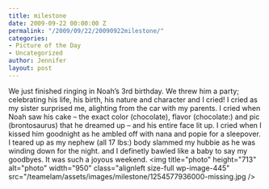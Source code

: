 ```yaml
---
title: milestone
date: 2009-09-22 00:00:00 Z
permalink: "/2009/09/22/20090922milestone/"
categories:
- Picture of the Day
- Uncategorized
author: Jennifer
layout: post
---
```


We just finished ringing in Noah&#8217;s 3rd birthday. We threw him a party; celebrating his life, his birth, his nature and character and I cried! I cried as my sister surprised me, alighting from the car with my parents. I cried when Noah saw his cake &#8211; the exact color (chocolate), flavor (chocolate:) and pic (brontosaurus) that he dreamed up &#8211; and his entire face lit up. I cried when I kissed him goodnight as he ambled off with nana and popie for a sleepover. I teared up as my nephew (all 17 lbs:) body slammed my hubbie as he was winding down for the night. and I definetly bawled like a baby to say my goodbyes. It was such a joyous weekend.  <img title="photo" height="713" alt="photo" width="950" class="alignleft size-full wp-image-445" src="/teamelam/assets/images/milestone/1254577936000-missing.jpg />
